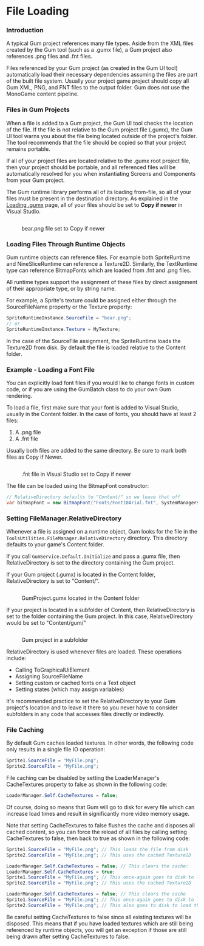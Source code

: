 # File Loading

### Introduction

A typical Gum project references many file types. Aside from the XML files created by the Gum tool (such as a .gumx file), a Gum project also references .png files and .fnt files.

Files referenced by your Gum project (as created in the Gum UI tool) automatically load their necessary dependencies assuming the files are part of the built file system. Usually your project game project should copy all Gum XML, PNG, and FNT files to the output folder. Gum does not use the MonoGame content pipeline.

### Files in Gum Projects

When a file is added to a Gum project, the Gum UI tool checks the location of the file. If the file is not relative to the Gum project file (.gumx), the Gum UI tool warns you about the file being located outside of the project's folder. The tool recommends that the file should be copied so that your project remains portable.

If all of your project files are located relative to the .gumx root project file, then your project should be portable, and all referenced files will be automatically resolved for you when instantiating Screens and Components from your Gum project.

The Gum runtime library performs all of its loading from-file, so all of your files must be present in the destination directory. As explained in the [Loading .gumx](loading-.gumx-gum-project.md) page, all of your files should be set to **Copy if newer** in Visual Studio.

<figure><img src="../.gitbook/assets/image (4) (1) (1) (1) (1) (1).png" alt=""><figcaption><p>bear.png file set to Copy if newer</p></figcaption></figure>

### Loading Files Through Runtime Objects

Gum runtime objects can reference files. For example both SpriteRuntime and NineSliceRuntime can reference a Texture2D. Similarly, the TextRuntime type can reference BitmapFonts which are loaded from .fnt and .png files.

All runtime types support the assignment of these files by direct assignment of their appropriate type, or by string name.&#x20;

For example, a Sprite's texture could be assigned either through the SourceFileName property or the Texture property:

```csharp
SpriteRuntimeInstance.SourceFile = "bear.png";
// or
SpriteRuntimeInstance.Texture = MyTexture;
```

In the case of the SourceFile assignment, the SpriteRuntime loads the Texture2D from disk. By default the file is loaded relative to the Content folder.

### Example - Loading a Font File

You can explicitly load font files if you would like to change fonts in custom code, or if you are using the GumBatch class to do your own Gum rendering.

To load a file, first make sure that your font is added to Visual Studio, usually in the Content folder. In the case of fonts, you should have at least 2 files:

1. A .png file
2. A .fnt file

Usually both files are added to the same directory. Be sure to mark both files as Copy if Newer.

<figure><img src="../.gitbook/assets/image (17).png" alt=""><figcaption><p>.fnt file in Visual Studio set to Copy if newer</p></figcaption></figure>

The file can be loaded using the BitmapFont constructor:

```csharp
// RelativeDirectory defaults to "Content/" so we leave that off
var bitmapFont = new BitmapFont("Fonts/Font18Arial.fnt", SystemManagers.Default);
```

### Setting FileManager.RelativeDirectory

Whenever a file is assigned on a runtime object, Gum looks for the file in the `ToolsUtilities.FileManager.RelativeDirectory` directory. This directory defaults to your game's Content folder.

If you call `GumService.Default.Initialize` and pass a .gumx file, then RelativeDirectory is set to the directory containing the Gum project.

If your Gum project (.gumx) is located in the Content folder, RelativeDirectory is set to "Content/".

<figure><img src="../.gitbook/assets/image (44).png" alt=""><figcaption><p>GumProject.gumx located in the Content folder</p></figcaption></figure>

If your project is located in a subfolder of Content, then RelativeDirectory is set to the folder containing the Gum project. In this case, RelativeDirectory would be set to "Content/gum/"

<figure><img src="../.gitbook/assets/image (45).png" alt=""><figcaption><p>Gum project in a subfolder</p></figcaption></figure>

RelativeDirectory is used whenever files are loaded. These operations include:

* Calling ToGraphicalUiElement
* Assigning SourceFileName
* Setting custom or cached fonts on a Text object
* Setting states (which may assign variables)

It's recommended practice to set the RelativeDirectory to your Gum project's location and to leave it there so you never have to consider subfolders in any code that accesses files directly or indirectly.

### File Caching

By default Gum caches loaded textures. In other words, the following code only results in a single file IO operation:

```csharp
Sprite1.SourceFile = "MyFile.png";
Sprite2.SourceFile = "MyFile.png";
```

File caching can be disabled by setting the LoaderManager's CacheTextures property to false as shown in the following code:

```csharp
LoaderManager.Self.CacheTextures = false;
```

Of course, doing so means that Gum will go to disk for every file which can increase load times and result in significantly more video memory usage.

Note that setting CacheTextures to false flushes the cache and disposes all cached content, so you can force the reload of all files by calling setting CacheTextures to false, then back to true as shown in the following code:

```csharp
Sprite1.SourceFile = "MyFile.png"; // This loads the file from disk
Sprite2.SourceFile = "MyFile.png"; // This uses the cached Texture2D

LoaderManager.Self.CacheTextures = false; // This clears the cache:
LoaderManager.Self.CacheTextures = true;
Sprite1.SourceFile = "MyFile.png"; // This once-again goes to disk to load the file
Sprite2.SourceFile = "MyFile.png"; // This uses the cached Texture2D 

LoaderManager.Self.CacheTextures = false; // This clears the cache
Sprite1.SourceFile = "MyFile.png"; // This once-again goes to disk to load the file
Sprite2.SourceFile = "MyFile.png"; // This also goes to disk to load the file
```

Be careful setting CacheTextures to false since all existing textures will be disposed. This means that if you have loaded textures which are still being referenced by runtime objects, you will get an exception if those are still being drawn after setting CacheTextures to false.

